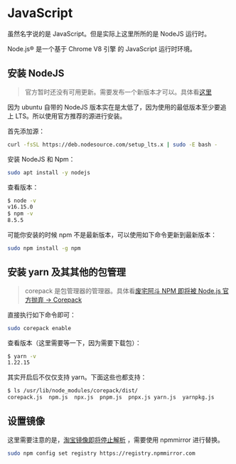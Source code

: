 # JavaScript

虽然名字说的是 JavaScript。但是实际上这里所所的是 NodeJS 运行时。

Node.js® 是一个基于 Chrome V8 引擎 的 JavaScript 运行时环境。

## 安装 NodeJS

> 官方暂时还没有可用更新。需要发布一个新版本才可以。具体看[这里](https://github.com/nodesource/distributions/issues/1359#issuecomment-1105742853)

因为 ubuntu 自带的 NodeJS 版本实在是太低了，因为使用的最低版本至少要追上 LTS。所以使用官方推荐的源进行安装。

首先添加源：

```bash
curl -fsSL https://deb.nodesource.com/setup_lts.x | sudo -E bash -
```

安装 NodeJS 和 Npm：

```bash
sudo apt install -y nodejs
```

查看版本：

```bash
$ node -v
v16.15.0
$ npm -v
8.5.5
```

可能你安装的时候 npm 不是最新版本，可以使用如下命令更新到最新版本：

```bash
sudo npm install -g npm
```

## 安装 yarn 及其其他的包管理

> corepack 是包管理器的管理器。具体看[废宅阿斗 NPM 即将被 Node.js 官方抛弃 → Corepack](https://zhuanlan.zhihu.com/p/408122100)

直接执行如下命令即可：

```bash
sudo corepack enable
```

查看版本（这里需要等一下，因为需要下载包）：

```bash
$ yarn -v
1.22.15
```

其实开启后不仅仅支持 yarn。下面这些也都支持：

```bash
$ ls /usr/lib/node_modules/corepack/dist/
corepack.js  npm.js  npx.js  pnpm.js  pnpx.js yarn.js  yarnpkg.js
```

## 设置镜像

这里需要注意的是，[淘宝镜像即将停止解析](https://zhuanlan.zhihu.com/p/465424728) ，需要使用 npmmirror 进行替换。

```bash
sudo npm config set registry https://registry.npmmirror.com
```